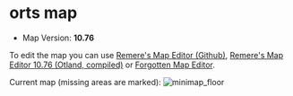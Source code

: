 orts map
===============
- Map Version: **10.76**

To edit the map you can use [Remere's Map Editor (Github)](https://github.com/hjnilsson/rme), [Remere's Map Editor 10.76 (Otland, compiled)](https://otland.net/threads/10-76-remeres-map-editor.211040/) or [Forgotten Map Editor](https://github.com/decltype/forgottenmapeditor).

Current map (missing areas are marked):
![minimap_floor](https://cloud.githubusercontent.com/assets/6708725/6971325/151e0e8c-d97c-11e4-8887-4f8015cc6cee.png)
